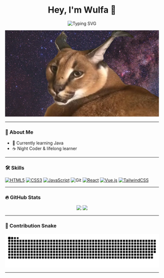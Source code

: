 <h1 align="center">Hey, I'm Wulfa 👾</h1>

<p align="center">
  <img src="https://readme-typing-svg.demolab.com?font=Fira+Code&size=24&pause=1000&color=FBBF24&center=true&vCenter=true&width=435&lines=Welcome+to+my+profile!;Frontend+Developer+in+Progress...;Code%2C+Create%2C+Repeat." alt="Typing SVG" />
</p>

<p align="center">
  <img src="https://github.com/WulfaW/WulfaW/blob/9b53f04accae02b7723b55c1f8ba62b5018ef54f/header.jpg" alt="header" />
</p>

---

### 🧠 About Me
- 🎯 Currently learning Java
- ☕ Night Coder & lifelong learner 

---

### 🛠️ Skills
[![HTML5](https://img.shields.io/badge/HTML5-E34F26?style=for-the-badge&logo=html5&logoColor=white)](#)
[![CSS3](https://img.shields.io/badge/CSS3-1572B6?style=for-the-badge&logo=css3&logoColor=white)](#)
[![JavaScript](https://img.shields.io/badge/JavaScript-F7DF1E?style=for-the-badge&logo=javascript&logoColor=black)](#)
![Git](https://img.shields.io/badge/Git-F05032?style=for-the-badge&logo=git&logoColor=white)
[![React](https://img.shields.io/badge/React-20232A?style=for-the-badge&logo=react&logoColor=61DAFB)](#)
[![Vue.js](https://img.shields.io/badge/Vue.js-35495E?style=for-the-badge&logo=vue.js&logoColor=4FC08D)](#)
[![TailwindCSS](https://img.shields.io/badge/Tailwind-06B6D4?style=for-the-badge&logo=tailwind-css&logoColor=white)](#)


---

### 🔥 GitHub Stats
<p align="center">
  <img src="https://github-readme-stats.vercel.app/api?username=WulfaW&theme=dark&show_icons=true&hide_border=true&count_private=true" />
  <img src="https://github-readme-streak-stats.herokuapp.com/?user=WulfaW&theme=dark&hide_border=true" />


</p>

---

### 🐍 Contribution Snake
<p align="center">
  <img src="https://raw.githubusercontent.com/WulfaW/WulfaW/96a6fa808ed287def101d92c1270530bffdfcdb7/github-snake.svg" />
</p>

---
